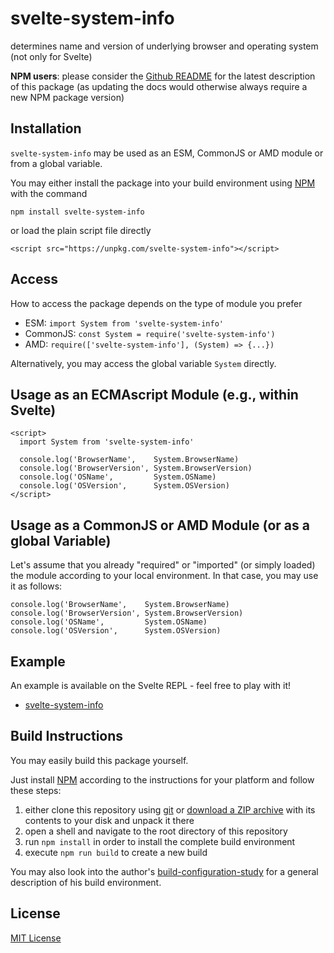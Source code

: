 # svelte-system-info #

 determines name and version of underlying browser and operating system (not only for Svelte)

**NPM users**: please consider the [Github README](https://github.com/rozek/svelte-system-info/blob/main/README.md) for the latest description of this package (as updating the docs would otherwise always require a new NPM package version)

## Installation ##

`svelte-system-info` may be used as an ESM, CommonJS or AMD module or from a global variable.

You may either install the package into your build environment using [NPM](https://docs.npmjs.com/) with the command

```
npm install svelte-system-info
```

or load the plain script file directly

```
<script src="https://unpkg.com/svelte-system-info"></script>
```

## Access ##

How to access the package depends on the type of module you prefer

* ESM: `import System from 'svelte-system-info'`
* CommonJS: `const System = require('svelte-system-info')`
* AMD: `require(['svelte-system-info'], (System) => {...})`

Alternatively, you may access the global variable `System` directly.

## Usage as an ECMAscript Module (e.g., within Svelte) ##

```
<script>
  import System from 'svelte-system-info'

  console.log('BrowserName',    System.BrowserName)
  console.log('BrowserVersion', System.BrowserVersion)
  console.log('OSName',         System.OSName)
  console.log('OSVersion',      System.OSVersion)
</script>
```

## Usage as a CommonJS or AMD Module (or as a global Variable) ##

Let's assume that you already "required" or "imported" (or simply loaded) the module according to your local environment. In that case, you may use it as follows:

```
console.log('BrowserName',    System.BrowserName)
console.log('BrowserVersion', System.BrowserVersion)
console.log('OSName',         System.OSName)
console.log('OSVersion',      System.OSVersion)
```

## Example ##

An example is available on the Svelte REPL - feel free to play with it!

* [svelte-system-info](https://svelte.dev/repl/31898be7c9cc4512b3613290de2e6d39)

## Build Instructions ##

You may easily build this package yourself.

Just install [NPM](https://docs.npmjs.com/) according to the instructions for your platform and follow these steps:

1. either clone this repository using [git](https://git-scm.com/) or [download a ZIP archive](https://github.com/rozek/svelte-system-info/archive/refs/heads/main.zip) with its contents to your disk and unpack it there 
2. open a shell and navigate to the root directory of this repository
3. run `npm install` in order to install the complete build environment
4. execute `npm run build` to create a new build

You may also look into the author's [build-configuration-study](https://github.com/rozek/build-configuration-study) for a general description of his build environment.

## License ##

[MIT License](LICENSE.md)

